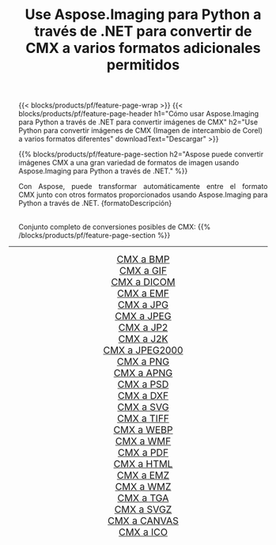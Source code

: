 ﻿---
title: Use Aspose.Imaging para Python a través de .NET para convertir de CMX a varios formatos adicionales permitidos 
weight: 3920
url: /es/python-net/conversion/from/cmx 
lang: es
langdirlevel: 2
locales: zh-hans,ja,it,ru,de,es,fr,nl,id,lt,pl,pt,vi,tr,ko,zh-hant,ar,hi,th,sv,cs,uk,he
description: Puede transformar rápidamente de CMX(Imagen de intercambio de Corel) a varios formatos usando Aspose.Imaging para Python a través de .NET.
---

{{< blocks/products/pf/feature-page-wrap >}}
{{< blocks/products/pf/feature-page-header h1="Cómo usar Aspose.Imaging para Python a través de .NET para convertir imágenes de CMX" h2="Use Python para convertir imágenes de CMX (Imagen de intercambio de Corel) a varios formatos diferentes" downloadText="Descargar" >}}


{{% blocks/products/pf/feature-page-section  h2="Aspose puede convertir imágenes CMX a una gran variedad de formatos de imagen usando Aspose.Imaging para Python a través de .NET." %}}
<p align=justify>Con Aspose, puede transformar automáticamente entre el formato CMX junto con otros formatos proporcionados usando Aspose.Imaging para Python a través de .NET. {formatoDescripción}</p>
<br/>
Conjunto completo de conversiones posibles de CMX:
{{% /blocks/products/pf/feature-page-section %}}
<div class="container-fluid productfamilypage bg-gray">
    <div class="convertypes bg-gray agp-content section">
        <div class="container">
		<hr style="margin-left:-20px;"/>
		<div class="row other-converters" style="gap: 10px;font-size: 19px;text-align:center;">
		    <div class='col-md-2 other-converter remove-lp remove-rp'><a href="/imaging/es/python-net/conversion/cmx-to-bmp" style="padding:15px;">CMX a BMP</a></div><div class='col-md-2 other-converter remove-lp remove-rp'><a href="/imaging/es/python-net/conversion/cmx-to-gif" style="padding:15px;">CMX a GIF</a></div><div class='col-md-2 other-converter remove-lp remove-rp'><a href="/imaging/es/python-net/conversion/cmx-to-dicom" style="padding:15px;">CMX a DICOM</a></div><div class='col-md-2 other-converter remove-lp remove-rp'><a href="/imaging/es/python-net/conversion/cmx-to-emf" style="padding:15px;">CMX a EMF</a></div><div class='col-md-2 other-converter remove-lp remove-rp'><a href="/imaging/es/python-net/conversion/cmx-to-jpg" style="padding:15px;">CMX a JPG</a></div><div class='col-md-2 other-converter remove-lp remove-rp'><a href="/imaging/es/python-net/conversion/cmx-to-jpeg" style="padding:15px;">CMX a JPEG</a></div><div class='col-md-2 other-converter remove-lp remove-rp'><a href="/imaging/es/python-net/conversion/cmx-to-jp2" style="padding:15px;">CMX a JP2</a></div><div class='col-md-2 other-converter remove-lp remove-rp'><a href="/imaging/es/python-net/conversion/cmx-to-j2k" style="padding:15px;">CMX a J2K</a></div><div class='col-md-2 other-converter remove-lp remove-rp'><a href="/imaging/es/python-net/conversion/cmx-to-jpeg2000" style="padding:15px;">CMX a JPEG2000</a></div><div class='col-md-2 other-converter remove-lp remove-rp'><a href="/imaging/es/python-net/conversion/cmx-to-png" style="padding:15px;">CMX a PNG</a></div><div class='col-md-2 other-converter remove-lp remove-rp'><a href="/imaging/es/python-net/conversion/cmx-to-apng" style="padding:15px;">CMX a APNG</a></div><div class='col-md-2 other-converter remove-lp remove-rp'><a href="/imaging/es/python-net/conversion/cmx-to-psd" style="padding:15px;">CMX a PSD</a></div><div class='col-md-2 other-converter remove-lp remove-rp'><a href="/imaging/es/python-net/conversion/cmx-to-dxf" style="padding:15px;">CMX a DXF</a></div><div class='col-md-2 other-converter remove-lp remove-rp'><a href="/imaging/es/python-net/conversion/cmx-to-svg" style="padding:15px;">CMX a SVG</a></div><div class='col-md-2 other-converter remove-lp remove-rp'><a href="/imaging/es/python-net/conversion/cmx-to-tiff" style="padding:15px;">CMX a TIFF</a></div><div class='col-md-2 other-converter remove-lp remove-rp'><a href="/imaging/es/python-net/conversion/cmx-to-webp" style="padding:15px;">CMX a WEBP</a></div><div class='col-md-2 other-converter remove-lp remove-rp'><a href="/imaging/es/python-net/conversion/cmx-to-wmf" style="padding:15px;">CMX a WMF</a></div><div class='col-md-2 other-converter remove-lp remove-rp'><a href="/imaging/es/python-net/conversion/cmx-to-pdf" style="padding:15px;">CMX a PDF</a></div><div class='col-md-2 other-converter remove-lp remove-rp'><a href="/imaging/es/python-net/conversion/cmx-to-html" style="padding:15px;">CMX a HTML</a></div><div class='col-md-2 other-converter remove-lp remove-rp'><a href="/imaging/es/python-net/conversion/cmx-to-emz" style="padding:15px;">CMX a EMZ</a></div><div class='col-md-2 other-converter remove-lp remove-rp'><a href="/imaging/es/python-net/conversion/cmx-to-wmz" style="padding:15px;">CMX a WMZ</a></div><div class='col-md-2 other-converter remove-lp remove-rp'><a href="/imaging/es/python-net/conversion/cmx-to-tga" style="padding:15px;">CMX a TGA</a></div><div class='col-md-2 other-converter remove-lp remove-rp'><a href="/imaging/es/python-net/conversion/cmx-to-svgz" style="padding:15px;">CMX a SVGZ</a></div><div class='col-md-2 other-converter remove-lp remove-rp'><a href="/imaging/es/python-net/conversion/cmx-to-canvas" style="padding:15px;">CMX a CANVAS</a></div><div class='col-md-2 other-converter remove-lp remove-rp'><a href="/imaging/es/python-net/conversion/cmx-to-ico" style="padding:15px;">CMX a ICO</a></div>
                </div>
        </div>
    </div>
</div>
<br/>

